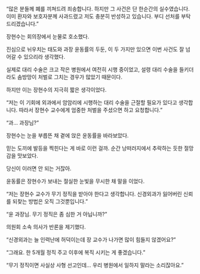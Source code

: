 “많은 분들께 폐를 끼쳐드려 죄송합니다. 하지만 그 사건은 단 한순간의 실수였습니다. 이미 환자와 보호자분께 사과드렸고 저도 충분히 반성하고 있습니다. 부디 선처를 부탁드리겠습니다.”

장현수는 회의장에서 눈물로 호소했다.

진심으로 뉘우치는 태도와 과장 윤동률의 두둔, 이 두 가지만 있으면 이번 사건도 잘 넘어갈 수 있으리라 생각했다.

실제로 대리 수술은 크고 작은 병원에서 여전히 시행 중이었고, 설령 대리 수술을 들키더라도 솜방망이 처벌로 그치는 경우가 많았기 때문이다.

하지만 이는 장현수의 지극히 짧은 생각이었다.

“저는 이 기회에 외과에서 암암리에 시행하는 대리 수술을 근절할 필요가 있다고 생각합니다. 따라서 장현수 교수에게 엄중한 처벌을 주셨으면 하고 요청합니다.”

“과… 과장님?”

장현수는 눈을 부릅뜬 채 곁에 앉은 윤동률을 바라보았다.

믿는 도끼에 발등을 찍힌다는 게 바로 이런 걸까. 순간 낭떠러지에서 추락하는 듯한 절망감을 맛보았다.

당신이 이러면 안 되는 거잖아.

윤동률은 장현수가 보내는 절실한 눈빛을 무시한 채 말을 이었다.

“저는 장현수 교수가 무기 정직을 받아야 한다고 생각합니다. 신경외과가 잃어버린 신뢰를 되찾는 방법은 오직 그것뿐입니다.”

“윤 과장님. 무기 정직은 좀 심한 거 아닙니까?”

의원회 소속 의사가 반론을 제기했다.

“신경외과는 늘 인력난에 허덕이는데 장 교수가 나가면 많이 힘들지 않겠어요?”

“그래요. 한 5개월 정직 주고 이후에 복직 시키는 게 좋겠습니다.”

“무기 정직이면 사실상 사형 선고인데… 우리 병원에서 일하지 말라는 소리잖아요.”